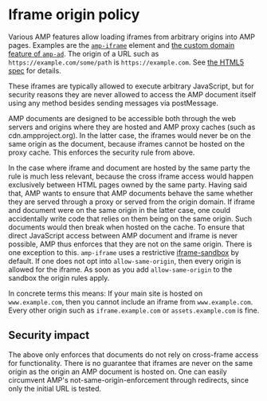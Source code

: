 <!-- TODO(#30824): remove or completely rewrite when same-origin-iframe launches. -->

# Iframe origin policy

Various AMP features allow loading iframes from arbitrary origins into AMP pages. Examples are the [`amp-iframe`](../extensions/amp-iframe/amp-iframe.md) element and [the custom domain feature of `amp-ad`](../builtins/amp-ad.md#running-ads-from-a-custom-domain). The origin of a URL such as `https://example.com/some/path` is `https://example.com`. See [the HTML5 spec](https://www.w3.org/TR/2011/WD-html5-20110525/origin-0.html#origin) for details.

These iframes are typically allowed to execute arbitrary JavaScript, but for security reasons they are never allowed to access the AMP document itself using any method besides sending messages via postMessage.

AMP documents are designed to be accessible both through the web servers and origins where they are hosted and AMP proxy caches (such as cdn.ampproject.org). In the latter case, the iframes would never be on the same origin as the document, because iframes cannot be hosted on the proxy cache. This enforces the security rule from above.

In the case where iframe and document are hosted by the same party the rule is much less relevant, because the cross iframe access would happen exclusively between HTML pages owned by the same party. Having said that, AMP wants to ensure that AMP documents behave the same whether they are served through a proxy or served from the origin domain. If iframe and document were on the same origin in the latter case, one could accidentally write code that relies on them being on the same origin. Such documents would then break when hosted on the cache. To ensure that direct JavaScript access between AMP document and iframe is never possible, AMP thus enforces that they are not on the same origin. There is one exception to this. `amp-iframe` uses a restrictive [iframe-sandbox](https://developer.mozilla.org/en-US/docs/Web/HTML/Element/iframe#attr-sandbox) by default. If one does not opt into `allow-same-origin`, then every origin is allowed for the iframe. As soon as you add `allow-same-origin` to the sandbox the origin rules apply.

In concrete terms this means: If your main site is hosted on `www.example.com`, then you cannot include an iframe from `www.example.com`. Every other origin such as `iframe.example.com` or `assets.example.com` is fine.

## Security impact

The above only enforces that documents do not rely on cross-frame access for functionality. There is no guarantee that iframes are never on the same origin as the origin an AMP document is hosted on. One can easily circumvent AMP's not-same-origin-enforcement through redirects, since only the initial URL is tested.
